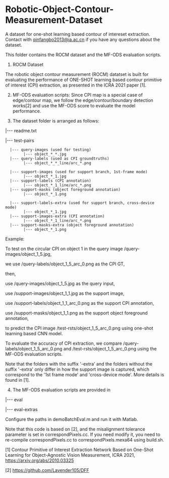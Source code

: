 # Robotic-Object-Contour-Measurement-Dataset
A dataset for one-shot learning based contour of intereset extraction. Contact with qinfangbo2013@ia.ac.cn if you have any questions about the dataset.

This folder contains the ROCM dataset and the MF-ODS evaluation scripts.

1. ROCM Dataset

The robotic object contour measurement (ROCM) datatset is built for evaluating the performance of ONE-SHOT learning based contour primitive of interest (CPI) extraction, as presented in the ICRA 2021 paper [1].


2. MF-ODS evaluation scripts:
Since CPI map is a special case of edge/contour map, we follow the edge/contour/boundary detection works[2] and use the MF-ODS score to evaluate the model performance.



3. The dataset folder is arranged as follows:

|--- readme.txt

|--- test-pairs

      |--- query-images (used for testing)
            |--- object_*_*.jpg
      |--- query-labels (used as CPI groundtruths)
            |--- object_*_*_line/arc_*.png

      |--- support-images (used for support branch, 1st-frame mode)
            |--- object_*_1.jpg
      |--- support-labels (CPI annotation)
            |--- object_*_1_line/arc_*.png
      |--- support-masks (object foreground annotation)
            |--- object_*_1.png

      |--- support-labels-extra (used for support branch, cross-device mode)
            |--- object_*_1.jpg
      |--- support-images-extra (CPI annotation)
            |--- object_*_1_line/arc_*.png
      |--- support-masks-extra (object foreground annotation)
            |--- object_*_1.png

Example:

To test on the circular CPI on object 1 in the query image /query-images/object_1_5.jpg, 

we use /query-labels/object_1_5_arc_0.png as the CPI GT,

then,

use /query-images/object_1_5.jpg as the query input, 

use /support-images/object_1_1.jpg as the support image, 

use /support-labels/object_1_1_arc_0.png as the support CPI annotation,

use /support-masks/object_1_1.png as the support object foreground annotation,

to predict the CPI image /test-rsts/object_1_5_arc_0.png using one-shot learning based CNN model.

To evaluate the accuracy of CPI extraction, we compare  /query-labels/object_1_5_arc_0.png and /test-rsts/object_1_5_arc_0.png using the MF-ODS evaluation scripts.

Note that the folders with the suffix '-extra' and the folders without the suffix '-extra' only differ in how the support image is captured, which correspond to the '1st frame mode' and 'cross-device mode'. More details is found in [1].

4. The MF-ODS evaluation scripts are provided in

|--- eval

|--- eval-extras

Configure the paths in demoBatchEval.m and run it with Matlab.

Note that this code is based on [2], and the misalignment tolerance parameter is set in correspondPixels.cc. If you need modify it, you need to re-compile correspondPixels.cc to correspondPixels.mexa64 using build.sh.


[1] Contour Primitive of Interest Extraction Network Based on One-Shot Learning for Object-Agnostic Vision Measurement, ICRA 2021, https://arxiv.org/abs/2010.03325

[2] https://github.com/Lavender105/DFF
